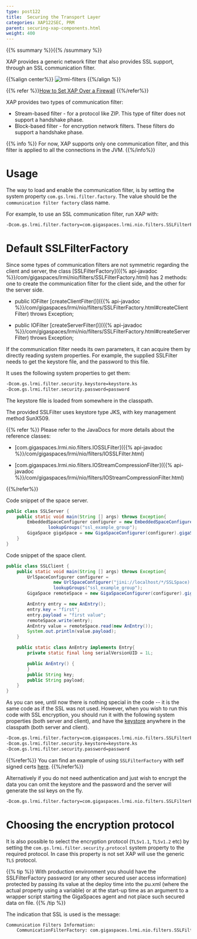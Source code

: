 ```yaml
---
type: post122
title:  Securing the Transport Layer
categories: XAP122SEC, PRM
parent: securing-xap-components.html
weight: 400
---
```


{{% ssummary %}}{{% /ssummary %}}

XAP provides a generic network filter that also provides SSL support, through an SSL communication filter.

{{%align center%}}
![lrmi-filters](/attachment_files/lrmi-filters.jpg)
{{%/align  %}}

{{% refer %}}[How to Set XAP Over a Firewall]({{%currentadmurl%}}/network-over-firewall.html) {{%/refer%}}



XAP provides two types of communication filter:

- Stream-based filter - for a protocol like ZIP. This type of filter does not support a handshake phase.
- Block-based filter - for encryption network filters. These filters do support a handshake phase.

{{% info %}}
For now, XAP supports only one communication filter, and this filter is applied to all the connections in the JVM.
{{%/info%}}

# Usage

The way to load and enable the communication filter, is by setting the system property `com.gs.lrmi.filter.factory`. The value should be the `communication filter factory` class name.

For example, to use an SSL communication filter, run XAP with:


```bash
-Dcom.gs.lrmi.filter.factory=com.gigaspaces.lrmi.nio.filters.SSLFilterFactory
```

# Default SSLFilterFactory



Since some types of communication filters are not symmetric regarding the client and server, the class [SSLFilterFactory]({{% api-javadoc %}}/com/gigaspaces/lrmi/nio/filters/SSLFilterFactory.html) has 2 methods: one to create the communication filter for the client side, and the other for the server side.

- public IOFilter [createClientFilter()]({{% api-javadoc %}}/com/gigaspaces/lrmi/nio/filters/SSLFilterFactory.html#createClientFilter) throws Exception;

- public IOFilter [createServerFilter()]({{% api-javadoc %}}/com/gigaspaces/lrmi/nio/filters/SSLFilterFactory.html#createServerFilter) throws Exception;

If the communication filter needs its own parameters, it can acquire them by directly reading system properties. For example, the supplied SSLFilter needs to get the keystore file, and the password to this file.

It uses the following system properties to get them:


```bash
-Dcom.gs.lrmi.filter.security.keystore=keystore.ks
-Dcom.gs.lrmi.filter.security.password=password
```

The keystore file is loaded from somewhere in the classpath.

The provided SSLFilter uses keystore type JKS, with key management method SunX509.

{{% refer %}}
Please refer to the JavaDocs for more details about the reference classes:

- [com.gigaspaces.lrmi.nio.filters.IOSSLFilter]({{% api-javadoc %}}/com/gigaspaces/lrmi/nio/filters/IOSSLFilter.html)

- [com.gigaspaces.lrmi.nio.filters.IOStreamCompressionFilter]({{% api-javadoc %}}/com/gigaspaces/lrmi/nio/filters/IOStreamCompressionFilter.html)

{{%/refer%}}

Code snippet of the space server.


```java
public class SSLServer {
	public static void main(String [] args) throws Exception{
		EmbeddedSpaceConfigurer configurer = new EmbeddedSpaceConfigurer("SSLSpace").
                lookupGroups("ssl_example_group");
		GigaSpace gigaSpace = new GigaSpaceConfigurer(configurer).gigaSpace();
	}
}
```

Code snippet of the space client.


```java
public class SSLClient {
	public static void main(String [] args) throws Exception{
		UrlSpaceConfigurer configurer =
                  new UrlSpaceConfigurer("jini://localhost/*/SSLSpace).
                  lookupGroups("ssl_example_group");
		GigaSpace remoteSpace = new GigaSpaceConfigurer(configurer).gigaSpace();

		AnEntry entry = new AnEntry();
		entry.key = "first";
		entry.payload = "first value";
		remoteSpace.write(entry);
		AnEntry value = remoteSpace.read(new AnEntry());
		System.out.println(value.payload);
	}

	public static class AnEntry implements Entry{
		private static final long serialVersionUID = 1L;

		public AnEntry() {
		}
		public String key;
		public String payload;
	}
}
```

As you can see, until now there is nothing special in the code -- it is the same code as if the SSL was not used.
However, when you wish to run this code with SSL encryption, you should run it with the following system properties (both server and client), and have the [keystore](/download_files/keystore.ks) anywhere in the classpath (both server and client).


```bash
-Dcom.gs.lrmi.filter.factory=com.gigaspaces.lrmi.nio.filters.SSLFilterFactory
-Dcom.gs.lrmi.filter.security.keystore=keystore.ks
-Dcom.gs.lrmi.filter.security.password=password
```


{{%refer%}}
You can find an example of using `SSLFilterFactory` with self signed certs [here](/sbp/ssl-self-signed-cert-example.html).
{{%/refer%}}

Alternatively if you do not need authentication and just wish to encrypt the data you can omit the keystore and the password and the server will generate the ssl keys on the fly.

```bash
-Dcom.gs.lrmi.filter.factory=com.gigaspaces.lrmi.nio.filters.SSLFilterFactory
```



# Choosing the encryption protocol

It is also possible to select the encryption protocol (`TLSv1.1`, `TLSv1.2` etc) by setting the `com.gs.lrmi.filter.security.protocol` system property to the required protocol.
In case this property is not set XAP will use the generic `TLS` protocol.

{{% tip %}}
With production environment you should have the SSLFilterFactory password (or any other secured user access information) protected by passing its value at the deploy time into the pu.xml (where the actual property using a variable) or at the start-up time as an argument to a wrapper script starting the GigaSpaces agent and not place such secured data on file.
{{% /tip %}}

The indication that SSL is used is the message:


```bash
Communication Filters Information:
	CommunicationFilterFactory: com.gigaspaces.lrmi.nio.filters.SSLFilterFactory
```

